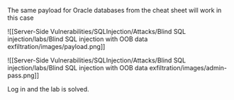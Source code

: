 The same payload for Oracle databases from the cheat sheet will work in this case


![[Server-Side Vulnerabilities/SQLInjection/Attacks/Blind SQL injection/labs/Blind SQL injection with OOB data exfiltration/images/payload.png]]


![[Server-Side Vulnerabilities/SQLInjection/Attacks/Blind SQL injection/labs/Blind SQL injection with OOB data exfiltration/images/admin-pass.png]]

Log in and the lab is solved.